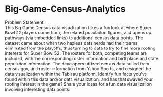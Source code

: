 # Big-Game-Census-Analytics
Problem Statement:
<br>
This Big Game Census data visualization takes a fun look at where Super Bowl 52 players come from, the related population figures, and opens up pathways (via embedded links) to additional census data points. The dataset came about when two hapless data nerds had their teams eliminated from the playoffs, thus turning to data to try to find more rooting interests for Super Bowl 52. The rosters for both, competing teams are included, with the corresponding roster information and birthplace and state population information. The developers utilized census data pulled from census.gov, and roster information from Yahoo Sports, and designed the data visualization within the Tableau platform. Identify fun facts you've found within this data and/or data visualization, and has that swayed your rooting interest in the game? Share your ideas for a fun data visualization involving interesting data points.


